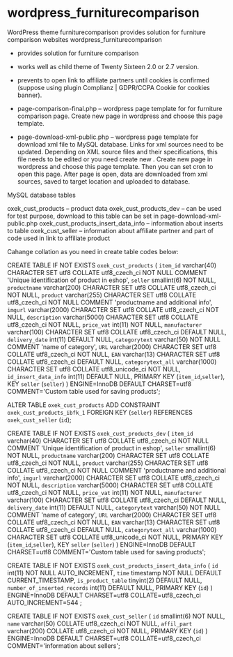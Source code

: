 # wordpress_furniturecomparison
WordPress theme furniturecomparison provides solution for furniture comparison websites
wordpress_furniturecomparison

- provides solution for furniture comparison
- works well as child theme of Twenty Sixteen 2.0 or 2.7 version.
- prevents to open link to affiliate partners until cookies is confirmed (suppose using plugin Complianz | GDPR/CCPA Cookie for cookies banner).

- page-comparison-final.php – wordpress page template for for furniture comparison page. Create new page in wordpress and choose this page template.

- page-download-xml-public.php – wordpress page template for download xml file to MySQL database. Links for xml sources need to be updated. Depending on XML source files and their specifications, this file needs to be edited or you need create new . Create new page in wordpress and choose this page template. Then you can set cron to open this page. After page is open, data are downloaded from xml sources, saved to target location and uploaded to database.

MySQL database tables 

oxek_cust_products – product data
oxek_cust_products_dev – can be used for test purpose, download to this table can be set in page-download-xml-public.php
oxek_cust_products_insert_data_info – information about inserts to table
oxek_cust_seller – information about affiliate partner and part of code used in link to affiliate product


Cahange collation as you need in create table codes below:

CREATE TABLE IF NOT EXISTS `oxek_cust_products` (
  `item_id` varchar(40) CHARACTER SET utf8 COLLATE utf8_czech_ci NOT NULL COMMENT 'Unique identification of product in eshop',
  `seller` smallint(6) NOT NULL,
  `productname` varchar(200) CHARACTER SET utf8 COLLATE utf8_czech_ci NOT NULL,
  `product` varchar(255) CHARACTER SET utf8 COLLATE utf8_czech_ci NOT NULL COMMENT 'productname and additional info',
  `imgurl` varchar(2000) CHARACTER SET utf8 COLLATE utf8_czech_ci NOT NULL,
  `description` varchar(5000) CHARACTER SET utf8 COLLATE utf8_czech_ci NOT NULL,
  `price_vat` int(11) NOT NULL,
  `manufacturer` varchar(100) CHARACTER SET utf8 COLLATE utf8_czech_ci DEFAULT NULL,
  `delivery_date` int(11) DEFAULT NULL,
  `categorytext` varchar(50) NOT NULL COMMENT 'name of category',
  `URL` varchar(2000) CHARACTER SET utf8 COLLATE utf8_czech_ci NOT NULL,
  `EAN` varchar(13) CHARACTER SET utf8 COLLATE utf8_czech_ci DEFAULT NULL,
  `categorytext_all` varchar(1000) CHARACTER SET utf8 COLLATE utf8_unicode_ci NOT NULL,
  `id_insert_data_info` int(11) DEFAULT NULL,
  PRIMARY KEY (`item_id`,`seller`),
  KEY `seller` (`seller`)
) ENGINE=InnoDB DEFAULT CHARSET=utf8 COMMENT='Custom table used for saving products';

ALTER TABLE `oxek_cust_products`
  ADD CONSTRAINT `oxek_cust_products_ibfk_1` FOREIGN KEY (`seller`) REFERENCES `oxek_cust_seller` (`id`);


CREATE TABLE IF NOT EXISTS `oxek_cust_products_dev` (
  `item_id` varchar(40) CHARACTER SET utf8 COLLATE utf8_czech_ci NOT NULL COMMENT 'Unique identification of product in eshop',
  `seller` smallint(6) NOT NULL,
  `productname` varchar(200) CHARACTER SET utf8 COLLATE utf8_czech_ci NOT NULL,
  `product` varchar(255) CHARACTER SET utf8 COLLATE utf8_czech_ci NOT NULL COMMENT 'productname and additional info',
  `imgurl` varchar(2000) CHARACTER SET utf8 COLLATE utf8_czech_ci NOT NULL,
  `description` varchar(5000) CHARACTER SET utf8 COLLATE utf8_czech_ci NOT NULL,
  `price_vat` int(11) NOT NULL,
  `manufacturer` varchar(100) CHARACTER SET utf8 COLLATE utf8_czech_ci DEFAULT NULL,
  `delivery_date` int(11) DEFAULT NULL,
  `categorytext` varchar(50) NOT NULL COMMENT 'name of category',
  `URL` varchar(2000) CHARACTER SET utf8 COLLATE utf8_czech_ci NOT NULL,
  `EAN` varchar(13) CHARACTER SET utf8 COLLATE utf8_czech_ci DEFAULT NULL,
  `categorytext_all` varchar(1000) CHARACTER SET utf8 COLLATE utf8_unicode_ci NOT NULL,
  PRIMARY KEY (`item_id`,`seller`),
  KEY `seller` (`seller`)
) ENGINE=InnoDB DEFAULT CHARSET=utf8 COMMENT='Custom table used for saving products';

CREATE TABLE IF NOT EXISTS `oxek_cust_products_insert_data_info` (
  `id` int(11) NOT NULL AUTO_INCREMENT,
  `time` timestamp NOT NULL DEFAULT CURRENT_TIMESTAMP,
  `is_product_table` tinyint(2) DEFAULT NULL,
  `number_of_inserted_records` int(11) DEFAULT NULL,
  PRIMARY KEY (`id`)
) ENGINE=InnoDB  DEFAULT CHARSET=utf8 COLLATE=utf8_czech_ci AUTO_INCREMENT=544 ;

CREATE TABLE IF NOT EXISTS `oxek_cust_seller` (
  `id` smallint(6) NOT NULL,
  `name` varchar(50) COLLATE utf8_czech_ci NOT NULL,
  `affil_part` varchar(200) COLLATE utf8_czech_ci NOT NULL,
  PRIMARY KEY (`id`)
) ENGINE=InnoDB DEFAULT CHARSET=utf8 COLLATE=utf8_czech_ci COMMENT='information about sellers';
